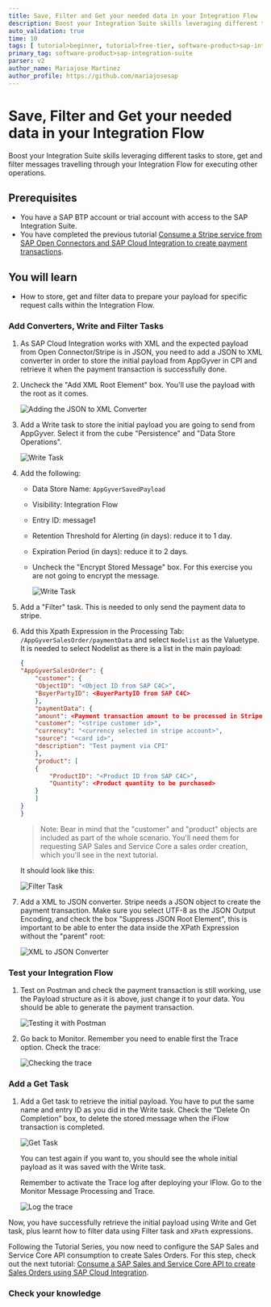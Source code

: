 ```yaml
---
title: Save, Filter and Get your needed data in your Integration Flow
description: Boost your Integration Suite skills leveraging different tasks to store and filter messages travelling through your Integration Flow.
auto_validation: true
time: 10
tags: [ tutorial>beginner, tutorial>free-tier, software-product>sap-integration-suite, software-product>cloud-integration, software-product>sap-business-technology-platform  ]
primary_tag: software-product>sap-integration-suite
parser: v2
author_name: Mariajose Martinez
author_profile: https://github.com/mariajosesap
---
```

# Save, Filter and Get your needed data in your Integration Flow
<!-- description --> Boost your Integration Suite skills leveraging different tasks to store, get and filter messages travelling through your Integration Flow for executing other operations.

## Prerequisites

 - You have a SAP BTP account or trial account with access to the SAP Integration Suite.
 - You have completed the previous tutorial [Consume a Stripe service from SAP Open Connectors and SAP Cloud Integration to create payment transactions](btp-integration-suite-integral-openconnectors).


## You will learn

  - How to store, get and filter data to prepare your payload for specific request calls within the Integration Flow.

### Add Converters, Write and Filter Tasks

1. As SAP Cloud Integration works with XML and the expected payload from Open Connector/Stripe is in JSON, you need to add a JSON to XML converter in order to store the initial payload from AppGyver in CPI and retrieve it when the payment transaction is successfully done.

2. Uncheck the "Add XML Root Element" box. You'll use the payload with the root as it comes.

    ![Adding the JSON to XML Converter](json_to_xml.png)

3. Add a Write task to store the initial payload you are going to send from AppGyver. Select it from the cube "Persistence" and "Data Store Operations".

    ![Write Task](write_task.png)

4. Add the following:

    - Data Store Name: `AppGyverSavedPayload`
    - Visibility: Integration Flow
    - Entry ID: message1
    - Retention Threshold for Alerting (in days): reduce it to 1 day.
    - Expiration Period (in days): reduce it to 2 days.
    - Uncheck the "Encrypt Stored Message" box. For this exercise you are not going to encrypt the message.

        ![Write Task](write_task_setup.png)

5. Add a "Filter" task. This is needed to only send the payment data to stripe. 

6. Add this Xpath Expression in the Processing Tab: `/AppGyverSalesOrder/paymentData` and select `Nodelist` as the Valuetype. It is needed to select Nodelist as there is a list in the main payload: 

    <!-- cpes-file db/schema.cds -->
    ```JSON
    {
    "AppGyverSalesOrder": {
        "customer": {
        "ObjectID": "<Object ID from SAP C4C>",
        "BuyerPartyID": <BuyerPartyID from SAP C4C>
        },
        "paymentData": {
        "amount": <Payment transaction amount to be processed in Stripe>,
        "customer": "<stripe customer id>",
        "currency": "<currency selected in stripe account>",
        "source": "<card id>",
        "description": "Test payment via CPI"
        },
        "product": [
        {
            "ProductID": "<Product ID from SAP C4C>",
            "Quantity": <Product quantity to be purchased>
        }
        ]
    }
    }
    ```

    >Note: Bear in mind that the "customer" and "product" objects are included as part of the whole scenario. You'll need them for requesting SAP Sales and Service Core a sales order creation, which you'll see in the next tutorial.

    It should look like this:

    ![Filter Task](filter_task.png)

7. Add a XML to JSON converter. Stripe needs a JSON object to create the payment transaction. Make sure you select UTF-8 as the JSON Output Encoding, and check the box "Suppress JSON Root Element", this is important to be able to enter the data inside the XPath Expression without the "parent" root:

    ![XML to JSON Converter](xml_to_json.png)

### Test your Integration Flow

1. Test on Postman and check the payment transaction is still working, use the Payload structure as it is above, just change it to your data. You should be able to generate the payment transaction.

    ![Testing it with Postman](test_postman.png)

2. Go back to Monitor. Remember you need to enable first the Trace option. Check the trace:

    ![Checking the trace](check_trace.png)


### Add a Get Task

1. Add a Get task to retrieve the initial payload. You have to put the same name and entry ID as you did in the Write task. Check the “Delete On Completion” box, to delete the stored message when the iFlow transaction is completed.

    ![Get Task](get_task.png)

    You can test again if you want to, you should see the whole initial payload as it was saved with the Write task.

    Remember to activate the Trace log after deploying your IFlow. Go to the Monitor Message Processing and Trace.

    ![Log the trace](trace_log.png)

Now, you have successfully retrieve the initial payload using Write and Get task, plus learnt how to filter data using Filter task and `XPath` expressions.

Following the Tutorial Series, you now need to configure the SAP Sales and Service Core API consumption to create Sales Orders. For this step, check out the next tutorial: [Consume a SAP Sales and Service Core API to create Sales Orders using SAP Cloud Integration](btp-integration-suite-integral-sales-service-core).

### Check your knowledge

